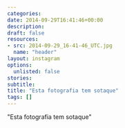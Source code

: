 ```yaml
---
categories:
date: 2014-09-29T16:41:46+00:00
description:
draft: false
resources:
- src: 2014-09-29_16-41-46_UTC.jpg
  name: "header"
layout: instagram
options:
  unlisted: false
stories:
subtitle:
title: "Esta fotografia tem sotaque"
tags: []
---
```


"Esta fotografia tem sotaque"
